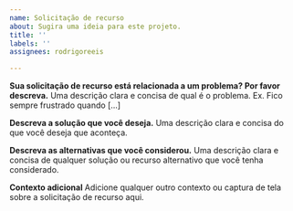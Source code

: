 ```yaml
---
name: Solicitação de recurso
about: Sugira uma ideia para este projeto.
title: ''
labels: ''
assignees: rodrigoreeis

---
```


**Sua solicitação de recurso está relacionada a um problema? Por favor descreva.**
Uma descrição clara e concisa de qual é o problema. Ex. Fico sempre frustrado quando [...]

**Descreva a solução que você deseja.**
Uma descrição clara e concisa do que você deseja que aconteça.

**Descreva as alternativas que você considerou.**
Uma descrição clara e concisa de qualquer solução ou recurso alternativo que você tenha considerado.

**Contexto adicional**
Adicione qualquer outro contexto ou captura de tela sobre a solicitação de recurso aqui.
